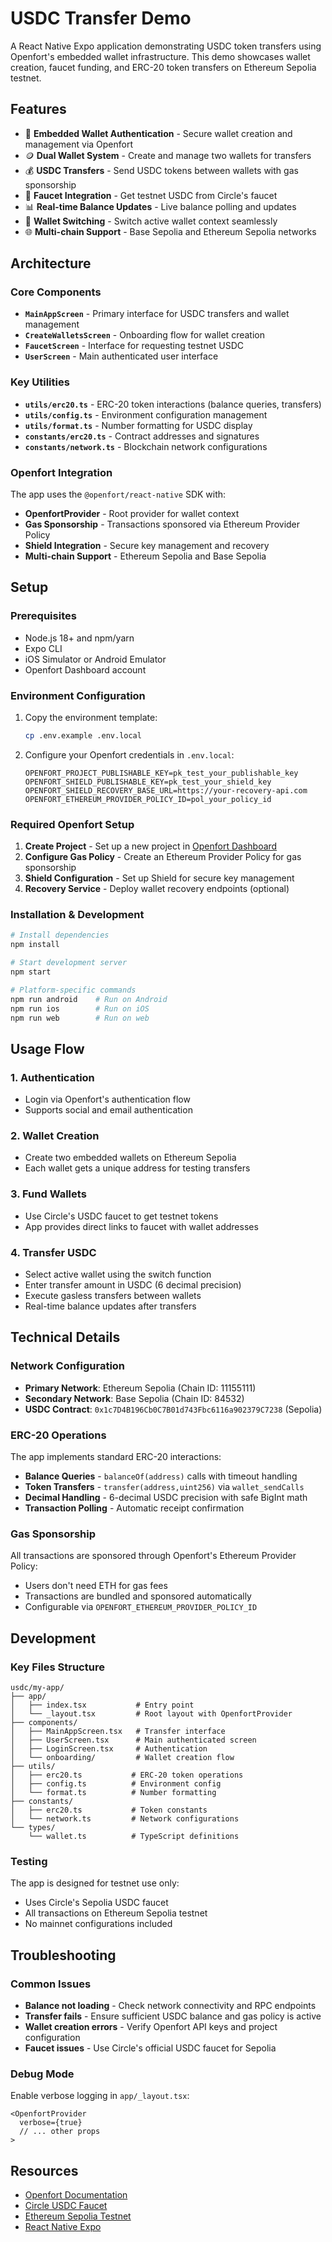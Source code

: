 # USDC Transfer Demo

A React Native Expo application demonstrating USDC token transfers using Openfort's embedded wallet infrastructure. This demo showcases wallet creation, faucet funding, and ERC-20 token transfers on Ethereum Sepolia testnet.

## Features

- 🔐 **Embedded Wallet Authentication** - Secure wallet creation and management via Openfort
- 🪙 **Dual Wallet System** - Create and manage two wallets for transfers
- 💰 **USDC Transfers** - Send USDC tokens between wallets with gas sponsorship
- 🚰 **Faucet Integration** - Get testnet USDC from Circle's faucet
- 📊 **Real-time Balance Updates** - Live balance polling and updates
- 🔄 **Wallet Switching** - Switch active wallet context seamlessly
- 🌐 **Multi-chain Support** - Base Sepolia and Ethereum Sepolia networks

## Architecture

### Core Components

- **`MainAppScreen`** - Primary interface for USDC transfers and wallet management
- **`CreateWalletsScreen`** - Onboarding flow for wallet creation
- **`FaucetScreen`** - Interface for requesting testnet USDC
- **`UserScreen`** - Main authenticated user interface

### Key Utilities

- **`utils/erc20.ts`** - ERC-20 token interactions (balance queries, transfers)
- **`utils/config.ts`** - Environment configuration management
- **`utils/format.ts`** - Number formatting for USDC display
- **`constants/erc20.ts`** - Contract addresses and signatures
- **`constants/network.ts`** - Blockchain network configurations

### Openfort Integration

The app uses the `@openfort/react-native` SDK with:
- **OpenfortProvider** - Root provider for wallet context
- **Gas Sponsorship** - Transactions sponsored via Ethereum Provider Policy
- **Shield Integration** - Secure key management and recovery
- **Multi-chain Support** - Ethereum Sepolia and Base Sepolia

## Setup

### Prerequisites

- Node.js 18+ and npm/yarn
- Expo CLI
- iOS Simulator or Android Emulator
- Openfort Dashboard account

### Environment Configuration

1. Copy the environment template:
   ```bash
   cp .env.example .env.local
   ```

2. Configure your Openfort credentials in `.env.local`:
   ```env
   OPENFORT_PROJECT_PUBLISHABLE_KEY=pk_test_your_publishable_key
   OPENFORT_SHIELD_PUBLISHABLE_KEY=pk_test_your_shield_key
   OPENFORT_SHIELD_RECOVERY_BASE_URL=https://your-recovery-api.com
   OPENFORT_ETHEREUM_PROVIDER_POLICY_ID=pol_your_policy_id
   ```

### Required Openfort Setup

1. **Create Project** - Set up a new project in [Openfort Dashboard](https://dashboard.openfort.io)
2. **Configure Gas Policy** - Create an Ethereum Provider Policy for gas sponsorship
3. **Shield Configuration** - Set up Shield for secure key management
4. **Recovery Service** - Deploy wallet recovery endpoints (optional)

### Installation & Development

```bash
# Install dependencies
npm install

# Start development server
npm start

# Platform-specific commands
npm run android    # Run on Android
npm run ios        # Run on iOS
npm run web        # Run on web
```

## Usage Flow

### 1. Authentication
- Login via Openfort's authentication flow
- Supports social and email authentication

### 2. Wallet Creation
- Create two embedded wallets on Ethereum Sepolia
- Each wallet gets a unique address for testing transfers

### 3. Fund Wallets
- Use Circle's USDC faucet to get testnet tokens
- App provides direct links to faucet with wallet addresses

### 4. Transfer USDC
- Select active wallet using the switch function
- Enter transfer amount in USDC (6 decimal precision)
- Execute gasless transfers between wallets
- Real-time balance updates after transfers

## Technical Details

### Network Configuration

- **Primary Network**: Ethereum Sepolia (Chain ID: 11155111)
- **Secondary Network**: Base Sepolia (Chain ID: 84532)
- **USDC Contract**: `0x1c7D4B196Cb0C7B01d743Fbc6116a902379C7238` (Sepolia)

### ERC-20 Operations

The app implements standard ERC-20 interactions:
- **Balance Queries** - `balanceOf(address)` calls with timeout handling
- **Token Transfers** - `transfer(address,uint256)` via `wallet_sendCalls`
- **Decimal Handling** - 6-decimal USDC precision with safe BigInt math
- **Transaction Polling** - Automatic receipt confirmation

### Gas Sponsorship

All transactions are sponsored through Openfort's Ethereum Provider Policy:
- Users don't need ETH for gas fees
- Transactions are bundled and sponsored automatically
- Configurable via `OPENFORT_ETHEREUM_PROVIDER_POLICY_ID`

## Development

### Key Files Structure

```
usdc/my-app/
├── app/
│   ├── index.tsx           # Entry point
│   └── _layout.tsx         # Root layout with OpenfortProvider
├── components/
│   ├── MainAppScreen.tsx   # Transfer interface
│   ├── UserScreen.tsx      # Main authenticated screen
│   ├── LoginScreen.tsx     # Authentication
│   └── onboarding/         # Wallet creation flow
├── utils/
│   ├── erc20.ts           # ERC-20 token operations
│   ├── config.ts          # Environment config
│   └── format.ts          # Number formatting
├── constants/
│   ├── erc20.ts           # Token constants
│   └── network.ts         # Network configurations
└── types/
    └── wallet.ts          # TypeScript definitions
```

### Testing

The app is designed for testnet use only:
- Uses Circle's Sepolia USDC faucet
- All transactions on Ethereum Sepolia testnet
- No mainnet configurations included

## Troubleshooting

### Common Issues

- **Balance not loading** - Check network connectivity and RPC endpoints
- **Transfer fails** - Ensure sufficient USDC balance and gas policy is active
- **Wallet creation errors** - Verify Openfort API keys and project configuration
- **Faucet issues** - Use Circle's official USDC faucet for Sepolia

### Debug Mode

Enable verbose logging in `app/_layout.tsx`:
```tsx
<OpenfortProvider
  verbose={true}
  // ... other props
>
```

## Resources

- [Openfort Documentation](https://docs.openfort.io/)
- [Circle USDC Faucet](https://faucet.circle.com/)
- [Ethereum Sepolia Testnet](https://sepolia.etherscan.io/)
- [React Native Expo](https://expo.dev/)
